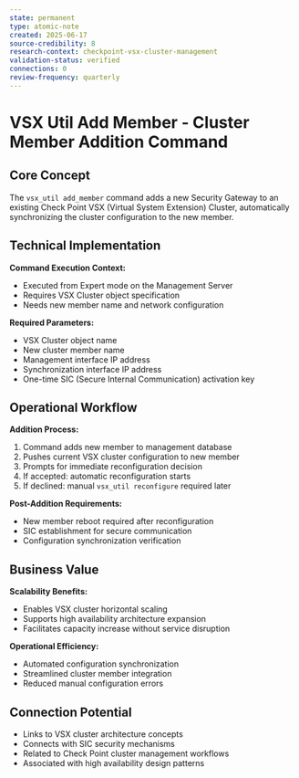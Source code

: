 ```yaml
---
state: permanent
type: atomic-note
created: 2025-06-17
source-credibility: 8
research-context: checkpoint-vsx-cluster-management
validation-status: verified
connections: 0
review-frequency: quarterly
---
```


# VSX Util Add Member - Cluster Member Addition Command

## Core Concept
The `vsx_util add_member` command adds a new Security Gateway to an existing Check Point VSX (Virtual System Extension) Cluster, automatically synchronizing the cluster configuration to the new member.

## Technical Implementation
**Command Execution Context:**
- Executed from Expert mode on the Management Server
- Requires VSX Cluster object specification
- Needs new member name and network configuration

**Required Parameters:**
- VSX Cluster object name
- New cluster member name
- Management interface IP address
- Synchronization interface IP address
- One-time SIC (Secure Internal Communication) activation key

## Operational Workflow
**Addition Process:**
1. Command adds new member to management database
2. Pushes current VSX cluster configuration to new member
3. Prompts for immediate reconfiguration decision
4. If accepted: automatic reconfiguration starts
5. If declined: manual `vsx_util reconfigure` required later

**Post-Addition Requirements:**
- New member reboot required after reconfiguration
- SIC establishment for secure communication
- Configuration synchronization verification

## Business Value
**Scalability Benefits:**
- Enables VSX cluster horizontal scaling
- Supports high availability architecture expansion
- Facilitates capacity increase without service disruption

**Operational Efficiency:**
- Automated configuration synchronization
- Streamlined cluster member integration
- Reduced manual configuration errors

## Connection Potential
- Links to VSX cluster architecture concepts
- Connects with SIC security mechanisms
- Related to Check Point cluster management workflows
- Associated with high availability design patterns